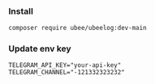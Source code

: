 ### Install
```bash
composer require ubee/ubeelog:dev-main
```

### Update env key
```dotenv
TELEGRAM_API_KEY="your-api-key"
TELEGRAM_CHANNEL="-121332323232"
```
